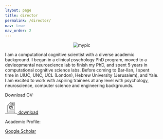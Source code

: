 ```yaml
---
layout: page
title: director
permalink: /director/
nav: true
nav_order: 2
---
```


<p align="center">
  <img src="../assets/img/prof_pic.png" alt="mypic" width="300">
</p>

I am a computational cognitive scientist with a diverse academic background. I began in a clinical psychology PhD program, moved to a devleopmental neuroscience lab to finish my PhD, and spent 5 years in computational cognitive science labs. Before coming to Bar-Ilan, I spent time in UIUC, UNC, UCL (London), Hebrew University (Jerusalem), and Yale. I am excited to work with aspiring trainees at any level with psychology, neuroscience, computer science and engineering backgrounds.

Download CV:

<a href="../assets/pdf/cv_latest.pdf" download>
  <img src="../assets/img/cv_icon.png" alt="Download" style="width: 40px; height: 40px;"/> download
</a>

Academic Profile:

[Google Scholar](https://scholar.google.com/citations?user=KXU4cS8AAAAJ&hl=en)
